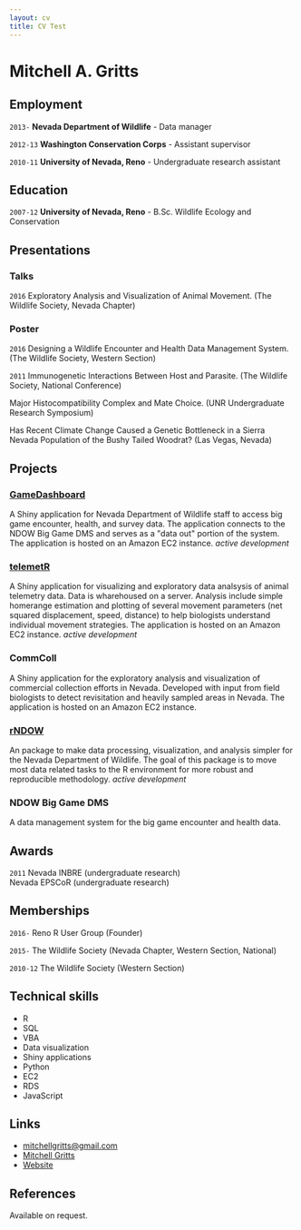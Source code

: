 ```yaml
---
layout: cv
title: CV Test
---
```

# Mitchell A. Gritts

## Employment

`2013-`
__Nevada Department of Wildlife__ - Data manager

`2012-13`
__Washington Conservation Corps__ - Assistant supervisor

`2010-11`
__University of Nevada, Reno__ - Undergraduate research assistant

## Education

`2007-12`
__University of Nevada, Reno__ - B.Sc. Wildlife Ecology and Conservation

## Presentations

### Talks

`2016`
Exploratory Analysis and Visualization of Animal Movement. (The Wildlife Society, Nevada Chapter)

### Poster

`2016`
Designing a Wildlife Encounter and Health Data Management System. (The Wildlife Society, Western Section)

`2011`
Immunogenetic Interactions Between Host and Parasite. (The Wildlife Society, National Conference)

Major Histocompatibility Complex and Mate Choice. (UNR Undergraduate Research Symposium)

Has Recent Climate Change Caused a Genetic Bottleneck in a Sierra Nevada Population of the Bushy Tailed Woodrat? (Las Vegas, Nevada)

## Projects

### [GameDashboard][4]
A Shiny application for Nevada Department of Wildlife staff to access big game encounter, health, and survey data. The application connects to the NDOW Big Game DMS and serves as a "data out" portion of the system. The application is hosted on an Amazon EC2 instance. *active development*

### [telemetR][3]
A Shiny application for visualizing and exploratory data analsysis of animal telemetry data. Data is wharehoused on a server. Analysis include simple homerange estimation and plotting of several movement parameters (net squared displacement, speed, distance) to help biologists understand individual movement strategies. The application is hosted on an Amazon EC2 instance. *active development*

### CommColl
A Shiny application for the exploratory analysis and visualization of commercial collection efforts in Nevada. Developed with input from field biologists to detect revisitation and heavily sampled areas in Nevada. The application is hosted on an Amazon EC2 instance.

### [rNDOW][2]
An package to make data processing, visualization, and analysis simpler for the Nevada Department of Wildlife. The goal of this package is to move most data related tasks to the R environment for more robust and reproducible methodology. *active development*

### NDOW Big Game DMS
A data management system for the big game encounter and health data.


[2]: https://github.com/ndow-wisr/rNDOW
[3]: https://github.com/ndow-wisr/telemetR
[4]: https://github.com/ndow-wisr/GameDashboard

## Awards

`2011`
Nevada INBRE (undergraduate research)  
Nevada EPSCoR (undergraduate research)

## Memberships

`2016-`
Reno R User Group (Founder)

`2015-`
The Wildlife Society (Nevada Chapter, Western Section, National)

`2010-12`
The Wildlife Society (Western Section)

## Technical skills

* R
* SQL
* VBA
* Data visualization
* Shiny applications
* Python
* EC2
* RDS
* JavaScript

## Links

* <i class="fa fa-envelope"></i> <a href="mailto:mitchellgritts@gmail.com">mitchellgritts@gmail.com</a><br />
* <i class="fa fa-github"></i> <a href="http://github.com/kissmygritts">Mitchell Gritts</a><br />
* <i class="fa fa-user"></i> <a href="http://mgritts.github.io">Website</a><br />

## References

Available on request.

<!-- ### Footer

Last updated: March 2016 -->
